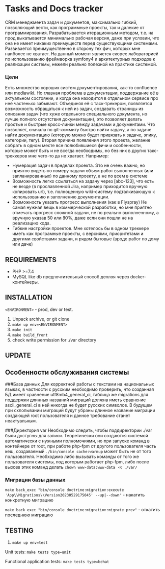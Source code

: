 Tasks and Docs tracker
============================

CRM менеджмента задач и документов, максимально гибкий, позволяющий вести, как программные проекты, так и далекие от 
программирования. Разрабатывается итерационным методом, т.е. на прод выкатывается минимально рабочая версия, даже при 
условии, что она не имеет никаких преимуществ перед существующими системами. Развивается преимущественно в сторону тех 
фич, которых мне наиболее не хватает. На данный момент является скорее лабораторией по использованию фреймворка symfony4
и архитектурных подходов к реализации системы, нежели реально полезной на практике системой. 

### Цели
Есть множество хороших систем документирования, как-то confluence или mediawiki. Но главная проблема в документации, 
поддержание её в актуальном состоянии, и когда она находится в отдельном сервисе про неё частенько забывают. Объединяя 
её с таск-трекером, появляется возможность обращаться к ней из задач, создавать страницы из описания задач (что хуже 
отдельного специального документа, но лучше полного отсутствия документации), это позволяет делать простые и быстрые 
кросс-линки между задачами и документами. Что позволяет, сначала по git-коммиту быстро найти задачу, а по задаче найти 
документацию (которую можно будет привязать к задаче, эпику, категории, тегу).
Вторая причина появления этого проекта, желание собрать в одном месте все полюбившиеся фичи и особенности, которые 
может быть и не всегда необходимы, но без них в других такс-треккеров мне чего-то да не хватает. Например:
* Нумерация задач в пределах проекта. Это не очень важно, но приятно видеть по номеру задачи объем работ выполненных
  (или запланированных) по данному проекту, а не по всем в системе
* Возможность легко ссылаться на задачу через [abc-123], что есть не везде (в прославленной Jira, например приходится 
вручную копировать url), т.е. полноценную wiki-систему подталкивающую к использованию и заполнению документации.
* Возможность указать прогресс выполнения (как в Flyspray) Не самая нужная вещь в коммерческой разработки, но мне 
 приятно отмечать прогресс сложной задачи, не по реально выполненному, а вручную указав 50 или 80%, даже если они пошли 
не на реализацию кода.
* Гибкие настройки проектов. Мне хотелось бы в одном треккере иметь как програмные проекты, с версиями, приоритетами и 
 другими свойствами задачи, и рядом бытовые (вроде работ по дому или даче)

REQUIREMENTS
------------

* PHP >=7.4
* MySQL like db
предпочтительный способ деплоя через docker-контейнеры. 


INSTALLATION
------------
`<ENVIRONMENT>` - prod, dev or test.

1. Unpack archive, or git clone
2. `make up env=<ENVIRONMENT>`
3. `make init`
4. `make build_front`
5. check write permission for ./var directory

UPDATE
------------

Особенности обслуживания системы
-------

###База данных
Для корректной работы с текстами на национальных языках, в частности с русским необходимо проверить, что созданная БД 
имеет сравнение utf8mb4_general_ci, таблица же migrations для поддержки длинных названий миграций должна иметь 
сравнение ascii_general_ci в ней никогда не будет русских символов. В будущем при схлопывании миграций будут убраны 
длинное название миграции создающей root пользователя и данное требование станет неактуальным. 

###Директория var
Необходимо следить, чтобы поддиректории ./var были доступны для записи. Теоретически они создаются системой 
автоматически с нужными полномочиями, но при запуске команд в контейнере от root, при работе php-fpm от другого 
пользователя часть кеш, создаваемый `./bin/console cache:warmup` может быть не от того пользователя. Необходимо либо 
вызывать команды от того же пользователя системы, под которым работает php-fpm, либо после вызова этих команд делать 
`chown www-data:www-data -R ./var/`

### Миграции базы данных
`make back_exec "bin/console doctrine:migration:execute 'App\\Migrations\\Version20230529175045' --up|--down"` - накатить конкретную миграцию

`make back_exec "bin/console doctrine:migration:migrate prev"` - откатить последнюю миграцию

TESTING
-------

1. `make up env=test`

Unit tests: `make tests type=unit`

Functional application tests: `make tests type=behat`

